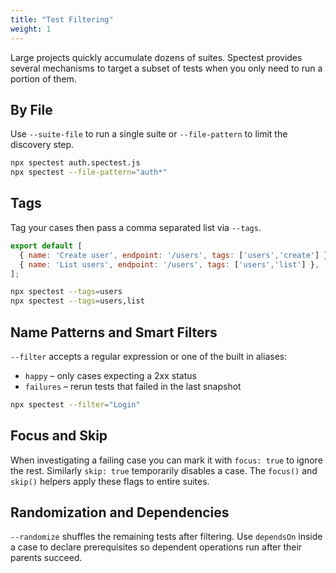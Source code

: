 ```yaml
---
title: "Test Filtering"
weight: 1
---
```


Large projects quickly accumulate dozens of suites. Spectest provides several mechanisms to target a subset of tests when you only need to run a portion of them.

## By File

Use `--suite-file` to run a single suite or `--file-pattern` to limit the discovery step.

```bash
npx spectest auth.spectest.js
npx spectest --file-pattern="auth*"
```

## Tags

Tag your cases then pass a comma separated list via `--tags`.

```js
export default [
  { name: 'Create user', endpoint: '/users', tags: ['users','create'] },
  { name: 'List users', endpoint: '/users', tags: ['users','list'] },
];
```

```bash
npx spectest --tags=users
npx spectest --tags=users,list
```

## Name Patterns and Smart Filters

`--filter` accepts a regular expression or one of the built in aliases:

- `happy` – only cases expecting a 2xx status
- `failures` – rerun tests that failed in the last snapshot

```bash
npx spectest --filter="Login"
```

## Focus and Skip

When investigating a failing case you can mark it with `focus: true` to ignore the rest. Similarly `skip: true` temporarily disables a case. The `focus()` and `skip()` helpers apply these flags to entire suites.

## Randomization and Dependencies

`--randomize` shuffles the remaining tests after filtering. Use `dependsOn` inside a case to declare prerequisites so dependent operations run after their parents succeed.
